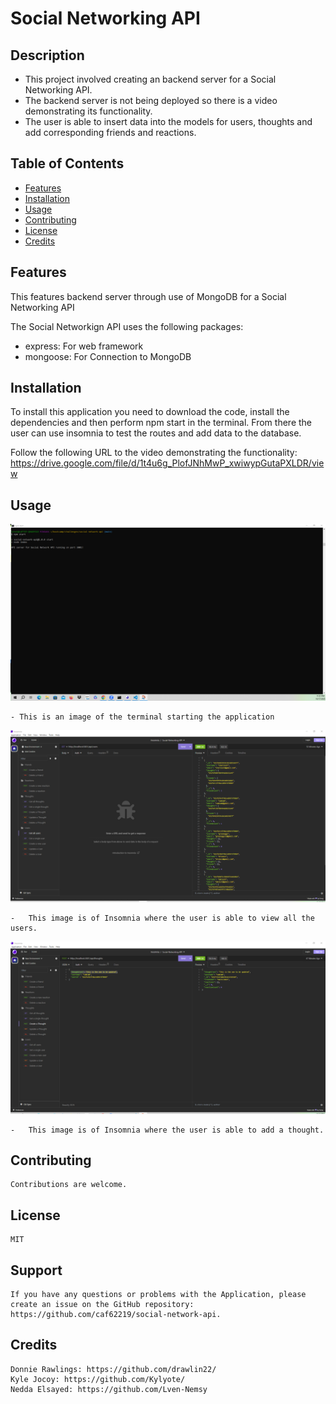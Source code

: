 # Social Networking API

## Description
- This project involved creating an backend server for a Social Networking API.
- The backend server is not being deployed so there is a video demonstrating its functionality.
- The user is able to insert data into the models for users, thoughts and add corresponding friends and reactions.

## Table of Contents

- [Features](#features)
- [Installation](#installation)
- [Usage](#usage)
- [Contributing](#contributing)
- [License](#license)
- [Credits](#credits)


## Features

This features backend server through use of MongoDB for a Social Networking API

The Social Networkign API uses the following packages:

- express: For web framework
- mongoose: For Connection to MongoDB

## Installation

To install this application you need to download the code, install the dependencies and then perform npm start in the terminal.  From there the user can use insomnia to test the routes and add data to the database.

Follow the following URL to the video demonstrating the functionality: https://drive.google.com/file/d/1t4u6g_PlofJNhMwP_xwiwypGutaPXLDR/view


## Usage

<img src="./images/terminal-screenshot.png" alt="Screenshot of the terminal starting the application" width="600px" />

    - This is an image of the terminal starting the application

<img src="./images/insomnia-get-allusers.png" alt="Screenshot of insomnia route to get all users" width="600px" />   
    
    -   This image is of Insomnia where the user is able to view all the users.

<img src="./images/insomnia-post-thought.png" alt="Screenshot of insomnia route to add a thought" width="600px" />   
    
    -   This image is of Insomnia where the user is able to add a thought.

## Contributing

    Contributions are welcome.

## License

    MIT

## Support

    If you have any questions or problems with the Application, please create an issue on the GitHub repository: https://github.com/caf62219/social-network-api.

## Credits

    Donnie Rawlings: https://github.com/drawlin22/
    Kyle Jocoy: https://github.com/Kylyote/
    Nedda Elsayed: https://github.com/Lven-Nemsy